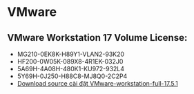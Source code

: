 # VMware #

## VMware Workstation 17 Volume License: ##

  - MG210-0EK8K-H89Y1-VLAN2-93K20
  - HF200-0W05K-089X8-4R1EK-032J0
  - 5A69H-4A08H-480K1-KU972-932L4
  - 5Y69H-0J250-H88C8-MJ8Q0-2C2P4
  - [Download source cài đặt VMware-workstation-full-17.5.1](https://1drv.ms/u/s!AmvuvqBBIcK6iQVgjPUSlqUiIi-L?e=v5AV7L)


